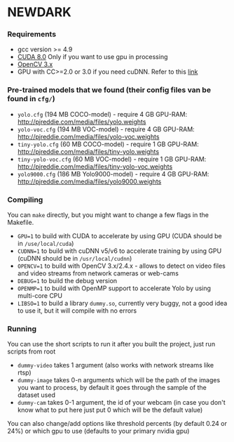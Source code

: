 # NEWDARK #

### Requirements ###

* gcc version >= 4.9
* [CUDA 8.0](https://developer.nvidia.com/cuda-downloads) Only if you want to use gpu in processing
* [OpenCV 3.x](https://sourceforge.net/projects/opencvlibrary/files/opencv-win/3.2.0/opencv-3.2.0-vc14.exe/download)
* GPU with CC>=2.0 or 3.0 if you need cuDNN. Refer to this [link]( https://en.wikipedia.org/wiki/CUDA#GPUs_supported)
### Pre-trained models that we found (their config files van be found in `cfg/`) ###
* `yolo.cfg` (194 MB COCO-model) - require 4 GB GPU-RAM: http://pjreddie.com/media/files/yolo.weights
* `yolo-voc.cfg` (194 MB VOC-model) - require 4 GB GPU-RAM: http://pjreddie.com/media/files/yolo-voc.weights
* `tiny-yolo.cfg` (60 MB COCO-model) - require 1 GB GPU-RAM: http://pjreddie.com/media/files/tiny-yolo.weights
* `tiny-yolo-voc.cfg` (60 MB VOC-model) - require 1 GB GPU-RAM: http://pjreddie.com/media/files/tiny-yolo-voc.weights
* `yolo9000.cfg` (186 MB Yolo9000-model) - require 4 GB GPU-RAM: http://pjreddie.com/media/files/yolo9000.weights

### Compiling ###

You can `make` directly, but you might want to change a few flags in the
Makefile.
* `GPU=1` to build with CUDA to accelerate by using GPU (CUDA should be in `/use/local/cuda`)
* `CUDNN=1` to build with cuDNN v5/v6 to accelerate training by using GPU (cuDNN should be in `/usr/local/cudnn`)
* `OPENCV=1` to build with OpenCV 3.x/2.4.x - allows to detect on video files and video streams from network cameras or web-cams
* `DEBUG=1` to build the debug version
* `OPENMP=1` to build with OpenMP support to accelerate Yolo by using multi-core CPU
* `LIBSO=1` to build a library `dummy.so`, currently very buggy, not a good idea to use it, but it will compile with no errors

### Running ###

You can use the short scripts to run it after you built the project, just run scripts from root
* `dummy-video` takes 1 argument (also works with network streams like rtsp)
* `dummy-image` takes 0-n arguments which will be the path of the images you want to process, by default it goes through the sample of the dataset used
* `dummy-cam` takes 0-1 argument, the id of your webcam (in case you don't know what to put here just put 0 which will be the default value)

You can also change/add options like threshold percents (by default 0.24 or 24%) or which gpu to use (defaults to your primary nvidia gpu)

